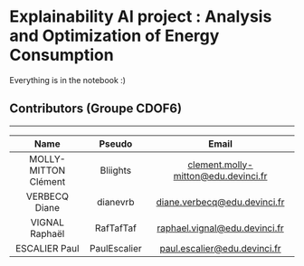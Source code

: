 # Explainability AI project : Analysis and Optimization of Energy Consumption

Everything is in the notebook :)

## Contributors (Groupe CDOF6)
***

|            Name            |       Pseudo       |                   Email                   |
| :------------------------: | :----------------: | :---------------------------------------: |
|    MOLLY-MITTON Clément    |     Bliights       |    clement.molly-mitton@edu.devinci.fr    |
|      VERBECQ Diane         |     dianevrb       |        diane.verbecq@edu.devinci.fr       |
|        VIGNAL Raphaël      |     RafTafTaf      |       raphael.vignal@edu.devinci.fr       |
|       ESCALIER Paul        |     PaulEscalier   |       paul.escalier@edu.devinci.fr        |
